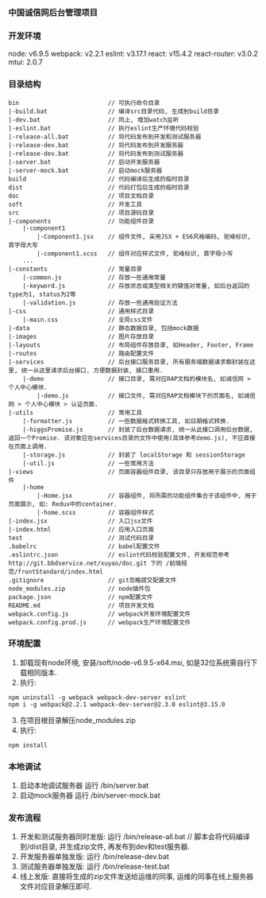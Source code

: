 ### 中国诚信网后台管理项目

### 开发环境
node: v6.9.5
webpack: v2.2.1
eslint: v3.17.1
react: v15.4.2
react-router: v3.0.2
mtui: 2.0.7

### 目录结构
```
bin							// 可执行命令目录
|-build.bat					// 编译src目录代码, 生成到build目录
|-dev.bat					// 同上, 增加watch监听
|-eslint.bat				// 执行eslint生产环境代码校验
|-release-all.bat			// 将代码发布到开发和测试服务器
|-release-dev.bat			// 将代码发布到开发服务器
|-release-dev.bat			// 将代码发布到测试服务器
|-server.bat				// 启动开发服务器
|-server-mock.bat			// 启动mock服务器
build						// 代码编译后生成的临时目录
dist						// 代码打包后生成的临时目录
doc							// 项目文档目录
soft						// 开发工具
src 						// 项目源码目录
|-components				// 功能组件目录
	|-component1
		|-Component1.jsx 	// 组件文件, 采用JSX + ES6风格编码, 驼峰标识, 首字母大写
		|-component1.scss 	// 组件对应样式文件, 驼峰标识, 首字母小写
	...
|-constants					// 常量目录
    |-common.js             // 存放一些通用常量
    |-keyword.js            // 存放状态或类型相关的键值对常量, 如后台返回的type为1, status为2等
    |-validation.js         // 存放一些通用验证方法
|-css                       // 通用样式目录
    |-main.css 				// 全局css文件
|-data						// 静态数据目录, 包括mock数据
|-images					// 图片存放目录
|-layouts					// 布局组件存放目录, 如Header, Footer, Frame
|-routes					// 路由配置文件
|-services					// 后台接口服务目录, 所有服务端数据请求都封装在这里, 统一从这里请求后台接口, 方便数据封装, 接口重用.
    |-demo                  // 接口目录, 需对应RAP文档的模块名, 如诚信网 > 个人中心模块.
        |-demo.js           // 接口文件, 需对应RAP文档模块下的页面名, 如诚信网 > 个人中心模块 > 认证页面.
|-utils						// 常用工具
    |-formatter.js          // 一些数据格式转换工具, 如日期格式转换.
    |-higgsPromise.js       // 封装了后台数据请求, 统一从此接口调用后台数据, 返回一个Promise. 该对象应在services目录的文件中使用(具体参考demo.js), 不应直接在页面上调用.
    |-storage.js            // 封装了 localStorage 和 sessionStorage
    |-util.js               // 一些常用方法
|-views						// 页面容器组件目录, 该目录只存放用于展示的页面组件
    |-home
        |-Home.jsx          // 容器组件, 将所需的功能组件集合于该组件中, 用于页面展示, 如: Redux中的container.
        |-home.scss         // 容器组件样式
|-index.jsx					// 入口jsx文件
|-index.html				// 应用入口页面
test						// 测试代码目录
.babelrc					// babel配置文件
.eslintrc.json				// eslint代码校验配置文件, 开发规范参考 http://git.bbdservice.net/xuyao/doc.git 下的 /前端规范/frontStandard/index.html
.gitignore					// git忽略提交配置文件
node_modules.zip			// node插件包
package.json				// npm配置文件
README.md  					// 项目开发文档
webpack.config.js 			// webpack开发环境配置文件
webpack.config.prod.js 		// webpack生产环境配置文件
```

### 环境配置
1. 卸载现有node环境, 安装/soft/node-v6.9.5-x64.msi, 如是32位系统需自行下载相同版本.
2. 执行:
```
npm uninstall -g webpack webpack-dev-server eslint
npm i -g webpack@2.2.1 webpack-dev-server@2.3.0 eslint@3.15.0
```
3. 在项目根目录解压node_modules.zip
4. 执行:
```
npm install
```

### 本地调试
1. 启动本地调试服务器
    运行 /bin/server.bat
2. 启动mock服务器
    运行 /bin/server-mock.bat

### 发布流程
1. 开发和测试服务器同时发版:
    运行 /bin/release-all.bat   // 脚本会将代码编译到/dist目录, 并生成zip文件, 再发布到dev和test服务器.
2. 开发服务器单独发版:
    运行 /bin/release-dev.bat
3. 测试服务器单独发版:
    运行 /bin/release-test.bat
4. 线上发版:
    直接将生成的zip文件发送给运维的同事, 运维的同事在线上服务器文件对应目录解压即可.